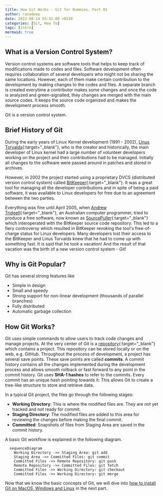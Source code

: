 ```yaml
---
title: How Git Works - Git for Dummies, Part 01
author: ranadeep
date: 2022-08-14 03:41:00 +0530
categories: [Git, How To]
tags: [intro]
mermaid: true
---
```


## What is a Version Control System?

Version control systems are software tools that helps to keep track of modifications made to codes and files. Software development often requires collaboration of several developers who might not be sharing the same locations. However, each of them make certain contribution to the development by making changes to the codes and files. A separate branch is created everytime a contributor makes some changes and once the code is analyzed and green-signalled, they changes are merged with the main source codes. It keeps the source code organized and makes the development process smooth. 

Git is a version control system.

## Brief History of Git

During the early years of Linux Kernel development (1991 - 2002), [Linus Torvalds](https://en.wikipedia.org/wiki/Linus_Torvalds){:target="_blank"}, who is the creator and historically, the main developer of Linux kernel had a large number of volunteer developers working on the project and their contributions had to be managed. Initially all changes to the software were passed around in patches and stored in archives. 

However, in 2002 the project started using a proprietary DVCS (distributed version control system) called [BitKeeper](https://en.wikipedia.org/wiki/BitKeeper){:target="_blank"}. It was a great tool for managing all the developer contributions and in spite of being a paid software, it was available to Linux developers for free due to an agreement between the two parties.

Everything was fine until April 2005, when [Andrew Tridgell](https://en.wikipedia.org/wiki/Andrew_Tridgell){:target="_blank"}, an Australian computer programmer, tried to produce a free software, now known as [SourcePuller](https://sourceforge.net/projects/sourcepuller/files/){:target="_blank"} which interoperated with the BitKeeper source code repository. This led to a fiery controversy which resulted in BitKeeper revoking the tool's free-of-charge status for Linux developers. Many developers lost their access to the BitKeeper and Linus Torvalds knew that he had to come up with something fast. It is said that he took a vacation! And the result of that vacation was the birth of a new version control system - Git!

## Why is Git Popular?

Git has several strong features like

- Simple in design
- Small and speedy
- Strong support for non-linear development (thousands of parallel branches)
- Fully distributed
- Automatic garbage collection

## How Git Works?

Git uses simple commands to allow users to track code changes and manage projects. At the very center of Git is a [repository](https://en.wikipedia.org/wiki/Software_repository){:target="_blank"} which contains a project. This repository can be stored locally or on the web, e.g. GitHub. Throughout the process of development, a project has several save points. These save points are called **commits**. A commit history contains all the changes implemented during the development process and allows smooth rollback or fast forward to any point in the commit history. Git uses **SHA-1 hashes** to refer to the commits. Every commit has an unique hash pointing towards it. This allows Git to create a tree-like structure to store and retrieve data.

In a typical Git project, the files go through the following stages:

 - **Working Directory**: This is where the modified files are. They are not yet tracked and not ready for commit.
 - **Staging Directory**: The modified files are added to this area for reviewing the changes before making the final commit.
 - **Committed**: Snapshots of files from Staging Area are saved in the commit history.

A basic Git workflow is explained in the following diagram.

```mermaid
  sequenceDiagram
    Working Directory ->> Staging Area: git add
    Staging Area ->> Committed Files: git commit
    Committed Files ->> Remote Repository: git push
    Remote Repository ->> Committed Files: git fetch
    Committed Files ->> Working Directory: git checkout
    Committed Files ->> Working Directory: git merge
```
Now that we know the basic concepts of Git, we will dive into [how to install Git on MacOS, Windows and Linux](https://3point0.blog/posts/git-for-dummies-part-02/) in the next part.